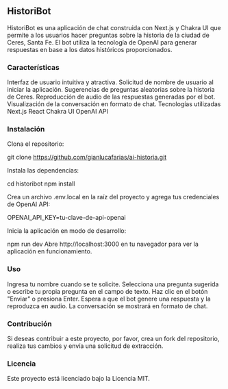 ## HistoriBot

HistoriBot es una aplicación de chat construida con Next.js y Chakra UI que permite a los usuarios hacer preguntas sobre la historia de la ciudad de Ceres, Santa Fe. El bot utiliza la tecnología de OpenAI para generar respuestas en base a los datos históricos proporcionados.

### Características
Interfaz de usuario intuitiva y atractiva.
Solicitud de nombre de usuario al iniciar la aplicación.
Sugerencias de preguntas aleatorias sobre la historia de Ceres.
Reproducción de audio de las respuestas generadas por el bot.
Visualización de la conversación en formato de chat.
Tecnologías utilizadas
Next.js
React
Chakra UI
OpenAI API

### Instalación
Clona el repositorio:

git clone https://github.com/gianlucafarias/ai-historia.git

Instala las dependencias:

cd historibot
npm install

Crea un archivo .env.local en la raíz del proyecto y agrega tus credenciales de OpenAI API:

OPENAI_API_KEY=tu-clave-de-api-openai

Inicia la aplicación en modo de desarrollo:

npm run dev
Abre http://localhost:3000 en tu navegador para ver la aplicación en funcionamiento.

### Uso
Ingresa tu nombre cuando se te solicite.
Selecciona una pregunta sugerida o escribe tu propia pregunta en el campo de texto.
Haz clic en el botón "Enviar" o presiona Enter.
Espera a que el bot genere una respuesta y la reproduzca en audio.
La conversación se mostrará en formato de chat.

### Contribución
Si deseas contribuir a este proyecto, por favor, crea un fork del repositorio, realiza tus cambios y envía una solicitud de extracción.

### Licencia
Este proyecto está licenciado bajo la Licencia MIT.